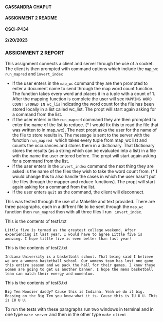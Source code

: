 #### CASSANDRA CHAPUT ####
#### ASSIGNMENT 2 README ####
#### CSCI-P434 ####
#### 2/20/2023 ####

### ASSIGNMENT 2 REPORT ###
This assignment connects a client and server through the use of a socket. The client is then prompted with command options which include the ``` map_wc ``` ``` run_mapred ``` and ``` invert_index ```
- If the user enters in the ``` map_wc ``` command they are then prompted to enter a document name to send through the map word count function. The function takes every word and places it in a tuple with a count of 1. After the mapping function is complete the user will see ``` MAPPING WORD COUNT STORED IN wc_lis ``` indicating the word count for the file has been stored locally in a list called wc_list. The propt will start again asking for a command from the list.
- if the user enters in the ``` run_mapred ``` command they are then prompted to enter the name of the list to reduce. (* I would fix this to read the file that was written to in map_wc). The next propt asks the user for the name of the file to store results in. The message is sent to the server with the function ```run_mapred ``` which takes every tuple from map_wc list and counts the occurances and stores them in a dictionary. That Dictionary stores the results (as a string which can be evaluated into a list) in a file with the name the user entered before. The propt will start again asking for a command from the list. 
- if the user enters in the ``` invert_index ``` command the next thing they are asked is the name of the files they wish to take the word count from. (* I would change this to also handle the cases in which the user hasn't put the files through the mapper and reduce functions). The propt will start again asking for a command from the list.
- If the user enters ``` quit ``` as the command, the client will disconnect.

This was tested through the use of a Makefile and text provided. There are three paragraphs, each in a diffrent file to be sent through the ```map_wc``` function then ```run_mapred``` then with all three files I run ``` invert_index```.

This is the contents of test1.txt
```
Little five is termed as the greatest college weekend. After experiencing it last year, I would have to agree Little five is amazing. I hope little five is even better than last year!
```

This is the contents of test2.txt
```
Indiana University is a basketball school. That being said I believe we are a womens basketball school. Our womens team has lost one game this entire season and we pack the hall for their games. I know these women are going to get us another banner. I hope the mens basketball team can match their energy and momentum.
```

This is the contents of test3.txt
```
Big Ten Hoosier daddy? Cause this is Indiana. Yeah we do it big. Bossing on the Big Ten you know what it is. Cause this is IU U U. This is IU U U.
```

To run the tests with these paragraphs run two windows in terminal and in one type ``` make server ``` and then in the other type ``` make client ```
